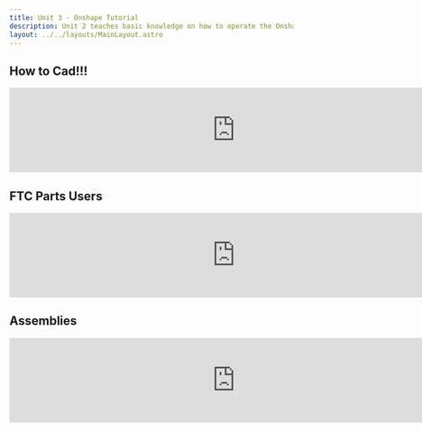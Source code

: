 ```yaml
---
title: Unit 3 - Onshape Tutorial
description: Unit 2 teaches basic knowledge on how to operate the Onshape Software
layout: ../../layouts/MainLayout.astro
---
```


## How to Cad!!!

<iframe src="https://docs.google.com/presentation/d/1zsX3MBvVBnlJCBb46qMWJGVUHbGdvXCdxKyE4t10-oM/embed" frameborder="0" width="800"></iframe>



## FTC Parts Users

<iframe src="https://docs.google.com/presentation/d/1gyQWcsH5sP814XdgrFrrBz6uMNwaS5Z9DKXw3PgsoYE/embed" frameborder="0" width="800"></iframe>


## Assemblies

<iframe src="https://docs.google.com/presentation/d/1jHzeSSxXSYbr_GD5z8RQNBvmN3S7LEQ7dlsYUizA7rA/embed" frameborder="0" width="800"></iframe>

